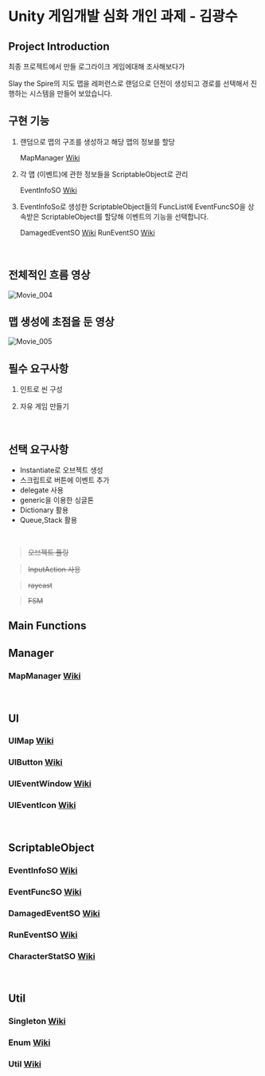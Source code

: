 # Unity 게임개발 심화 개인 과제 - 김광수



## Project Introduction

최종 프로젝트에서 만들 로그라이크 게임에대해 조사해보다가

Slay the Spire의 지도 맵을 레퍼런스로 랜덤으로 던전이 생성되고 경로를 선택해서 진행하는 시스템을 만들어 보았습니다.


## 구현 기능

1. 랜덤으로 맵의 구조를 생성하고 해당 맵의 정보를 할당
   
    MapManager [Wiki](https://github.com/kksoo0131/CreateSelectMap/wiki/MapManager)

2. 각 맵 (이벤트)에 관한 정보들을 ScriptableObject로 관리

   EventInfoSO [Wiki](https://github.com/kksoo0131/CreateSelectMap/wiki/EventInfoSO)

3. EventInfoSo로 생성한 ScriptableObject들의 FuncList에 EventFuncSO을 상속받은 ScriptableObject를 할당해 이벤트의 기능을 선택합니다.

   DamagedEventSO [Wiki](https://github.com/kksoo0131/CreateSelectMap/wiki/DamagedEventSO)
   RunEventSO [Wiki](https://github.com/kksoo0131/CreateSelectMap/wiki/RunEventSO)
   
<br/>

## 전체적인 흐름 영상

![Movie_004](https://github.com/kksoo0131/CreateSelectMap/assets/99727193/c4ddabd1-a50f-4b94-b84d-b13c6d33c548)

## 맵 생성에 초점을 둔 영상

![Movie_005](https://github.com/kksoo0131/CreateSelectMap/assets/99727193/686f79a1-8263-4fb6-a26d-994b66fda888)

## 필수 요구사항


1. 인트로 씬 구성

2. 자유 게임 만들기

<br/>

## 선택 요구사항

- Instantiate로 오브젝트 생성  
- 스크립트로 버튼에 이벤트 추가
- delegate 사용
- generic을 이용한 싱글톤
- Dictionary 활용
- Queue,Stack 활용

 <br/>
 
>  ~~오브젝트 풀링~~

>  ~~InputAction 사용~~

>  ~~raycast~~

>  ~~FSM~~


## Main Functions

## Manager
### MapManager [Wiki](https://github.com/kksoo0131/CreateSelectMap/wiki/MapManager)

<br/>

## UI
### UIMap [Wiki](https://github.com/kksoo0131/CreateSelectMap/wiki/UIMap)
### UIButton [Wiki](https://github.com/kksoo0131/CreateSelectMap/wiki/UIButton)
### UIEventWindow [Wiki](https://github.com/kksoo0131/CreateSelectMap/wiki/UIEventWindow)
### UIEventIcon [Wiki](https://github.com/kksoo0131/CreateSelectMap/wiki/UIEventIcon)

<br/>

## ScriptableObject
### EventInfoSO [Wiki](https://github.com/kksoo0131/CreateSelectMap/wiki/EventInfoSO)
### EventFuncSO [Wiki](https://github.com/kksoo0131/CreateSelectMap/wiki/EventFuncSO)
### DamagedEventSO [Wiki](https://github.com/kksoo0131/CreateSelectMap/wiki/DamagedEventSO)
### RunEventSO [Wiki](https://github.com/kksoo0131/CreateSelectMap/wiki/RunEventSO)
### CharacterStatSO [Wiki](https://github.com/kksoo0131/CreateSelectMap/wiki/CharacterStatSO)
<br/>

## Util
### Singleton<T> [Wiki](https://github.com/kksoo0131/CreateSelectMap/wiki/SingleTon-T-)
### Enum [Wiki](https://github.com/kksoo0131/CreateSelectMap/wiki/Enum)
### Util [Wiki](https://github.com/kksoo0131/CreateSelectMap/wiki/Util)
